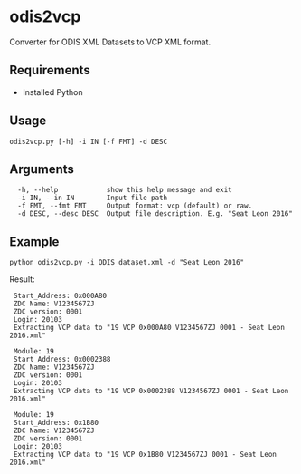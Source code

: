 # odis2vcp
Converter for ODIS XML Datasets to VCP XML format.

## Requirements
* Installed Python

## Usage 
`odis2vcp.py [-h] -i IN [-f FMT] -d DESC`

## Arguments
```
  -h, --help            show this help message and exit
  -i IN, --in IN        Input file path
  -f FMT, --fmt FMT     Output format: vcp (default) or raw.
  -d DESC, --desc DESC  Output file description. E.g. "Seat Leon 2016"
``` 

## Example
`python odis2vcp.py -i ODIS_dataset.xml -d "Seat Leon 2016"`

Result:
```Module: 19
 Start_Address: 0x000A80
 ZDC Name: V1234567ZJ
 ZDC version: 0001
 Login: 20103
 Extracting VCP data to "19 VCP 0x000A80 V1234567ZJ 0001 - Seat Leon 2016.xml"

 Module: 19
 Start_Address: 0x0002388
 ZDC Name: V1234567ZJ
 ZDC version: 0001
 Login: 20103
 Extracting VCP data to "19 VCP 0x0002388 V1234567ZJ 0001 - Seat Leon 2016.xml"

 Module: 19
 Start_Address: 0x1B80
 ZDC Name: V1234567ZJ
 ZDC version: 0001
 Login: 20103
 Extracting VCP data to "19 VCP 0x1B80 V1234567ZJ 0001 - Seat Leon 2016.xml"

